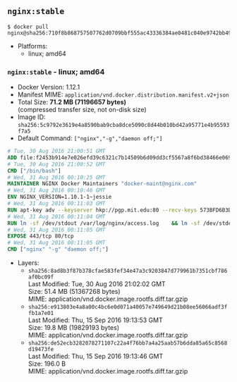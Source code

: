 ## `nginx:stable`

```console
$ docker pull nginx@sha256:710f8b868757507762d0709bbf555ac43336384ae0481c040e9742bb49c7c869
```

-	Platforms:
	-	linux; amd64

### `nginx:stable` - linux; amd64

-	Docker Version: 1.12.1
-	Manifest MIME: `application/vnd.docker.distribution.manifest.v2+json`
-	Total Size: **71.2 MB (71196657 bytes)**  
	(compressed transfer size, not on-disk size)
-	Image ID: `sha256:5c9792e3619e4a8590bab9cba8dce5090c8d44b010bd42a95771e4b95593f7a5`
-	Default Command: `["nginx","-g","daemon off;"]`

```dockerfile
# Tue, 30 Aug 2016 21:00:51 GMT
ADD file:f2453b914e7e026efd39c6321c7b14509b6d09dd3cf5567a8f6bd38466e06954 in / 
# Tue, 30 Aug 2016 21:00:52 GMT
CMD ["/bin/bash"]
# Wed, 31 Aug 2016 00:10:25 GMT
MAINTAINER NGINX Docker Maintainers "docker-maint@nginx.com"
# Wed, 31 Aug 2016 00:10:46 GMT
ENV NGINX_VERSION=1.10.1-1~jessie
# Wed, 31 Aug 2016 00:11:03 GMT
RUN apt-key adv --keyserver hkp://pgp.mit.edu:80 --recv-keys 573BFD6B3D8FBC641079A6ABABF5BD827BD9BF62 	&& echo "deb http://nginx.org/packages/debian/ jessie nginx" >> /etc/apt/sources.list 	&& apt-get update 	&& apt-get install --no-install-recommends --no-install-suggests -y 						ca-certificates 						nginx=${NGINX_VERSION} 						nginx-module-xslt 						nginx-module-geoip 						nginx-module-image-filter 						nginx-module-perl 						nginx-module-njs 						gettext-base 	&& rm -rf /var/lib/apt/lists/*
# Wed, 31 Aug 2016 00:11:04 GMT
RUN ln -sf /dev/stdout /var/log/nginx/access.log 	&& ln -sf /dev/stderr /var/log/nginx/error.log
# Wed, 31 Aug 2016 00:11:05 GMT
EXPOSE 443/tcp 80/tcp
# Wed, 31 Aug 2016 00:11:05 GMT
CMD ["nginx" "-g" "daemon off;"]
```

-	Layers:
	-	`sha256:8ad8b3f87b378cfae583fef34e47a3c9203847d779961b7351cbf786af0bc09f`  
		Last Modified: Tue, 30 Aug 2016 21:02:02 GMT  
		Size: 51.4 MB (51367268 bytes)  
		MIME: application/vnd.docker.image.rootfs.diff.tar.gzip
	-	`sha256:e913803e4a8a00c4bc6e0d071a40057e749649d21b08ee56066adf3ffb1a7e01`  
		Last Modified: Thu, 15 Sep 2016 19:13:53 GMT  
		Size: 19.8 MB (19829193 bytes)  
		MIME: application/vnd.docker.image.rootfs.diff.tar.gzip
	-	`sha256:de52ecb3282078271107c22a4f76bb7a4a25aab57b6dda85a65c8568d19473fe`  
		Last Modified: Thu, 15 Sep 2016 19:13:46 GMT  
		Size: 196.0 B  
		MIME: application/vnd.docker.image.rootfs.diff.tar.gzip
